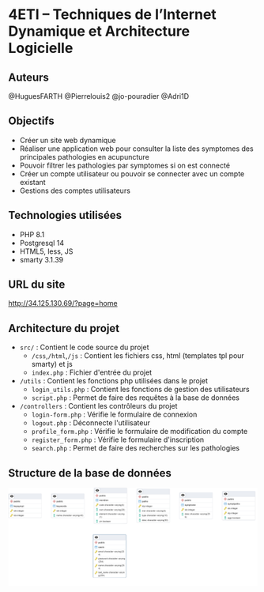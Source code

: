# 4ETI – Techniques de l’Internet Dynamique et Architecture Logicielle

## Auteurs

@HuguesFARTH
@Pierrelouis2
@jo-pouradier
@Adri1D
## Objectifs

- Créer un site web dynamique
- Réaliser une application web pour consulter la liste des symptomes des principales pathologies en acupuncture
- Pouvoir filtrer les pathologies par symptomes si on est connecté
- Créer un compte utilisateur ou pouvoir se connecter avec un compte existant
- Gestions des comptes utilisateurs
  

## Technologies utilisées

- PHP 8.1
- Postgresql 14
- HTML5, less, JS
- smarty 3.1.39

## URL du site
 http://34.125.130.69/?page=home 

## Architecture du projet

- `src/` : Contient le code source du projet
    - `/css`,`/html`,`/js` : Contient les fichiers css, html (templates tpl pour smarty) et js
    - `index.php` : Fichier d'entrée du projet
- `/utils` : Contient les fonctions php utilisées dans le projet
    - `login_utils.php` : Contient les fonctions de gestion des utilisateurs
    - `script.php` : Permet de faire des requêtes à la base de données
- `/controllers` : Contient les contrôleurs du projet
    - `login-form.php` : Vérifie le formulaire de connexion
    - `logout.php` : Déconnecte l'utilisateur
    - `profile_form.php` : Vérifie le formulaire de modification du compte
    - `register_form.php` : Vérifie le formulaire d'inscription
    - `search.php` : Permet de faire des recherches sur les pathologies

## Structure de la base de données
![](./src/images/Untitled.png)
